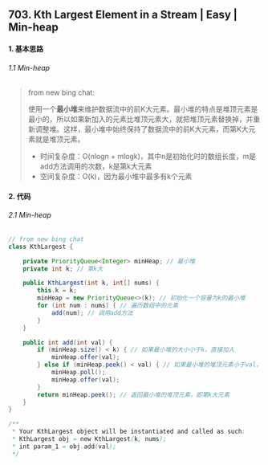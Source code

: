 ## 703. Kth Largest Element in a Stream | Easy | Min-heap
#### 1. 基本思路

###### 1.1 Min-heap

> from new bing chat:
>
> 使用一个**最小堆**来维护数据流中的前K大元素。最小堆的特点是堆顶元素是最小的，所以如果新加入的元素比堆顶元素大，就把堆顶元素替换掉，并重新调整堆。这样，最小堆中始终保持了数据流中的前K大元素，而第K大元素就是堆顶元素。
>
> - 时间复杂度：O(nlogn + mlogk)，其中n是初始化时的数组长度，m是add方法调用的次数，k是第k大元素
> - 空间复杂度：O(k)，因为最小堆中最多有k个元素

#### 2. 代码

###### 2.1 Min-heap

```java
// from new bing chat
class KthLargest {

    private PriorityQueue<Integer> minHeap; // 最小堆
    private int k; // 第k大

    public KthLargest(int k, int[] nums) {
        this.k = k;
        minHeap = new PriorityQueue<>(k); // 初始化一个容量为k的最小堆
        for (int num : nums) { // 遍历数组中的元素
            add(num); // 调用add方法
        }
    }

    public int add(int val) {
        if (minHeap.size() < k) { // 如果最小堆的大小小于k，直接加入
            minHeap.offer(val);
        } else if (minHeap.peek() < val) { // 如果最小堆的堆顶元素小于val，替换掉，并重新调整堆
            minHeap.poll();
            minHeap.offer(val);
        }
        return minHeap.peek(); // 返回最小堆的堆顶元素，即第k大元素
    }
}

/**
 * Your KthLargest object will be instantiated and called as such:
 * KthLargest obj = new KthLargest(k, nums);
 * int param_1 = obj.add(val);
 */
```

